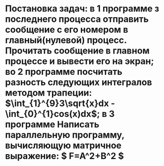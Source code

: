 # Постановка задач: в 1 программе з последнего процесса отправить сообщение с его номером в главный(нулевой) процесс. Прочитать сообщение в главном процессе и вывести его на экран; во 2 программе посчитать разность следующих интегралов методом трапеции: $\int_{1}^{9}3\sqrt{x}dx - \int_{0}^{1}cos(x)dx$; в 3 программе Написать параллельную программу, вычисляющую матричное выражение: $ F=A^2+B^2 $
